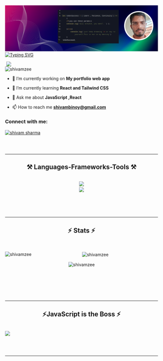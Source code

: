 ![logo](https://github.com/Shivamzee/Shivamzee/blob/main/GithubCover.png)
<a href="https://git.io/typing-svg"><img src="https://readme-typing-svg.demolab.com?font=Fira+Code&weight=700&duration=5006&pause=1001&color=36BCF7&background=FFFFFF1D&center=true&vCenter=true&random=false&width=1000&height=85&lines=Hello+%F0%9F%91%8B%2C+I'm+Shivam+Sharma.;A+passionate+frontend+developer+from+India." alt="Typing SVG" /></a>



<img align="right" src="https://user-images.githubusercontent.com/74038190/212749447-bfb7e725-6987-49d9-ae85-2015e3e7cc41.gif" width="500">


<p align="left"> <img src="https://komarev.com/ghpvc/?username=shivamzee&label=Profile%20views&color=0e75b6&style=flat" alt="shivamzee" /> </p>

- 🔭 I’m currently working on  **My portfolio web app**

- 🌱 I’m currently learning **React and Tailwind CSS**

- 💬 Ask me about **JavaScript ,React**

- 📫 How to reach me **shivambinoy@gmail.com**

<h3 align="left">Connect with me:</h3>
<p align="left">
<a href="https://linkedin.com/in/shivam sharma" target="blank"><img align="center" src="https://raw.githubusercontent.com/rahuldkjain/github-profile-readme-generator/master/src/images/icons/Social/linked-in-alt.svg" alt="shivam sharma" height="30" width="40" /></a>
</p>
<br/><br/>



 <hr/>
<h2 align="center">⚒️ Languages-Frameworks-Tools ⚒️</h2>

<br/>
<div align="center">
    <img src="https://skillicons.dev/icons?i=javascript,react,tailwind" /><br>
    <img src="https://skillicons.dev/icons?i=vscode,github,git,bootstrap,html,css," />
</div>

<br/>


<br/><br/>
<hr/>

<h2 align="center">⚡ Stats ⚡</h2>
<br>

<div align=center>
  <p><img align="left" src="https://github-readme-stats.vercel.app/api/top-langs?username=shivamzee&show_icons=true&locale=en&layout=compact" alt="shivamzee" /></p>

<p>&nbsp;<img align="center" src="https://github-readme-stats.vercel.app/api?username=shivamzee&show_icons=true&locale=en" alt="shivamzee" /></p>

<p><img align="center" src="https://github-readme-streak-stats.herokuapp.com/?user=shivamzee&" alt="shivamzee" /></p>
<br><br>

</div>

<br/><br/>

<hr/>


<h2 align="center">⚡JavaScript is the Boss ⚡</h2>
<br/>
<img src="https://user-images.githubusercontent.com/74038190/213910845-af37a709-8995-40d6-be59-724526e3c3d7.gif" width="900">



<br/><br/>

<hr/>

  

